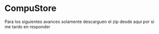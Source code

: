 # CompuStore
Para los siguientes avances solamente descarguen el zip desde aqui por si me tardo en responder
